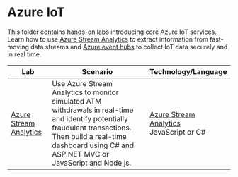 # Azure IoT

This folder contains hands-on labs introducing core Azure IoT services. Learn how to use [Azure Stream Analytics](https://azure.microsoft.com/services/stream-analytics/) to extract information from fast-moving data streams and [Azure event hubs](https://azure.microsoft.com/services/iot-hub/) to collect IoT data securely and in real time.

Lab | Scenario | Technology/Language
--- | -------- | -------------------
[Azure Stream Analytics](./Azure%20Stream%20Analytics) | Use Azure Stream Analytics to monitor simulated ATM withdrawals in real-time and identify potentially fraudulent transactions. Then build a real-time dashboard using C# and ASP.NET MVC or JavaScript and Node.js. | [Azure Stream Analytics](https://azure.microsoft.com/services/stream-analytics/)<br>JavaScript or C#